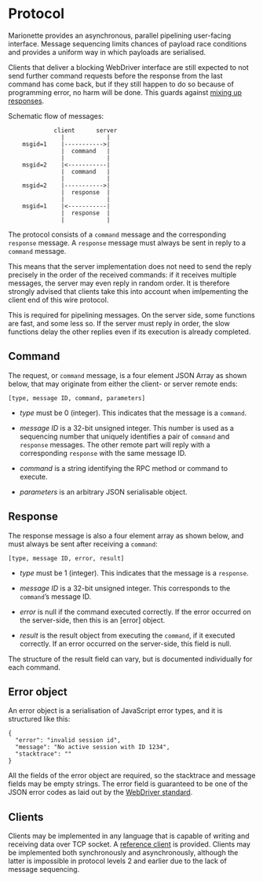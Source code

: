 # Protocol

Marionette provides an asynchronous, parallel pipelining user-facing
interface.  Message sequencing limits chances of payload race
conditions and provides a uniform way in which payloads are serialised.

Clients that deliver a blocking WebDriver interface are still
expected to not send further command requests before the response
from the last command has come back, but if they still happen to do
so because of programming error, no harm will be done.  This guards
against [mixing up responses].

Schematic flow of messages:

                 client      server
                   |            |
        msgid=1    |----------->|
                   |  command   |
                   |            |
        msgid=2    |<-----------|
                   |  command   |
                   |            |
        msgid=2    |----------->|
                   |  response  |
                   |            |
        msgid=1    |<-----------|
                   |  response  |
                   |            |

The protocol consists of a `command` message and the corresponding
`response` message.  A `response` message must always be sent in
reply to a `command` message.

This means that the server implementation does not need to send
the reply precisely in the order of the received commands: if it
receives multiple messages, the server may even reply in random order.
It is therefore strongly advised that clients take this into account
when imlpementing the client end of this wire protocol.

This is required for pipelining messages.  On the server side,
some functions are fast, and some less so.  If the server must
reply in order, the slow functions delay the other replies even if
its execution is already completed.

[mixing up responses]: https://bugzil.la/1207125

## Command

The request, or `command` message, is a four element JSON Array as shown
below, that may originate from either the client- or server remote ends:

    [type, message ID, command, parameters]

* _type_ must be 0 (integer).  This indicates that the message
  is a `command`.

* _message ID_ is a 32-bit unsigned integer.  This number is
  used as a sequencing number that uniquely identifies a pair of
  `command` and `response` messages.  The other remote part will
  reply with a corresponding `response` with the same message ID.

* _command_ is a string identifying the RPC method or command
  to execute.

* _parameters_ is an arbitrary JSON serialisable object.

## Response

The response message is also a four element array as shown below,
and must always be sent after receiving a `command`:

    [type, message ID, error, result]

* _type_ must be 1 (integer).  This indicates that the message is a
  `response`.

* _message ID_ is a 32-bit unsigned integer.  This corresponds
  to the `command`’s message ID.

* _error_ is null if the command executed correctly.  If the
  error occurred on the server-side, then this is an [error] object.

* _result_ is the result object from executing the `command`, if
  it executed correctly.  If an error occurred on the server-side,
  this field is null.

The structure of the result field can vary, but is documented
individually for each command.

## Error object

An error object is a serialisation of JavaScript error types,
and it is structured like this:

    {
      "error": "invalid session id",
      "message": "No active session with ID 1234",
      "stacktrace": ""
    }

All the fields of the error object are required, so the stacktrace and
message fields may be empty strings.  The error field is guaranteed
to be one of the JSON error codes as laid out by the [WebDriver standard].

## Clients

Clients may be implemented in any language that is capable of writing
and receiving data over TCP socket.  A [reference client] is provided.
Clients may be implemented both synchronously and asynchronously,
although the latter is impossible in protocol levels 2 and earlier
due to the lack of message sequencing.

[WebDriver standard]: https://w3c.github.io/webdriver/#dfn-error-code
[reference client]: https://searchfox.org/mozilla-central/source/testing/marionette/client/
